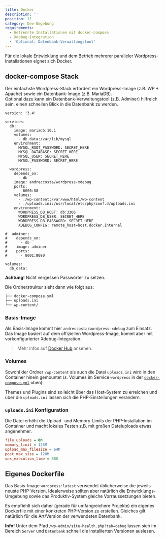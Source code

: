 ```yaml
---
title: Docker
description: ''
position: 11
category: Dev-Umgebung
requirements:
  - Getrennte Installationen mit docker-compose
  - Xdebug-Integration
  - 'Optional: Datenbank-Verwaltungstool'
---
```


Für die lokale Entwicklung und dem Betrieb mehrerer paralleler Wordpress-Installationen eignet sich Docker.

<list :items="requirements"></list>

## docker-compose Stack

Der einfachste Wordpress-Stack erfordert ein Wordpress-Image (z.B. WP + Apache) sowie ein Datenbank-Image (z.B. MariaDB).  
Optional dazu kann ein Datenbank-Verwaltungstool (z.B. Adminer) hilfreich sein, einen schnellen Blick in die Datenbank zu werden.

```docker[docker-compose.yml]
version: '3.4'

services:
  db:
    image: mariadb:10.1
    volumes:
      - db_data:/var/lib/mysql
    environment:
      MYSQL_ROOT_PASSWORD: SECRET_HERE
      MYSQL_DATABASE: SECRET_HERE
      MYSQL_USER: SECRET_HERE
      MYSQL_PASSWORD: SECRET_HERE

  wordpress:
    depends_on:
      - db
    image: andreccosta/wordpress-xdebug
    ports:
      - 8000:80
    volumes:
      - ./wp-content:/var/www/html/wp-content
      - ./uploads.ini:/usr/local/etc/php/conf.d/uploads.ini
    environment:
      WORDPRESS_DB_HOST: db:3306
      WORDPRESS_DB_USER: SECRET_HERE
      WORDPRESS_DB_PASSWORD: SECRET_HERE
      XDEBUG_CONFIG: remote_host=host.docker.internal

#  adminer:
#    depends_on:
#      - db
#    image: adminer
#    ports:
#      - 8001:8080

volumes:
  db_data:
```

<alert type="warning">**Achtung!** Nicht vergessen Passwörter zu setzen.</alert>

Die Ordnerstruktur sieht dann wie folgt aus:

```bash
├── docker-compose.yml
├── uploads.ini
└── wp-content/
```

### Basis-Image

Als Basis-Image kommt hier `andreccosta/wordpress-xdebug` zum Einsatz. Das Image basiert auf dem offiziellen Wordpress-Image, kommt aber mit vorkonfigurierter Xdebug-Integration.

> Mehr Infos auf [Docker Hub](https://hub.docker.com/r/andreccosta/wordpress-xdebug) ansehen.

### Volumes

Sowohl der Ordner `/wp-content` als auch die Datei `uploads.ini` wird in den Container hinein gemountet (s. Volumes im Service `wordpress` in der [`docker-compose.yml`](#docker-compose-stack) oben).

Themes und Plugins sind so leicht über das Host-System zu erreichen und über die `uploads.ini` lassen sich die PHP-Einstellungen verändern.

### `uploads.ini` Konfiguration

Die Datei erhöht die Upload- und Memory-Limits der PHP-Installation im Container und macht lokales Testen z.B. mit großen Dateiuploads etwas angenehmer.

```ini
file_uploads = On
memory_limit = 128M
upload_max_filesize = 64M
post_max_size = 128M
max_execution_time = 600
```

## Eigenes Dockerfile

Das Basis-Image `wordpress:latest` verwendet üblicherweise die jeweils neuste PHP-Version. Idealerweise sollten aber natürlich die Entwicklungs-Umgebung sowie das Produktiv-System gleiche Vorraussetzungen bieten.

Es empfiehlt sich daher (gerade für umfangreichere Projekte) ein eigenes Dockerfile mit einer konkreten PHP-Version zu erstellen. Gleiches gilt natürlich für die Art/Version der verwendeten Datenbank.

<alert type="info">**Info!** Unter dem Pfad `/wp-admin/site-health.php?tab=debug` lassen sich im Bereich `Server` und `Datenbank` schnell die installierten Versionen auslesen.</alert>
